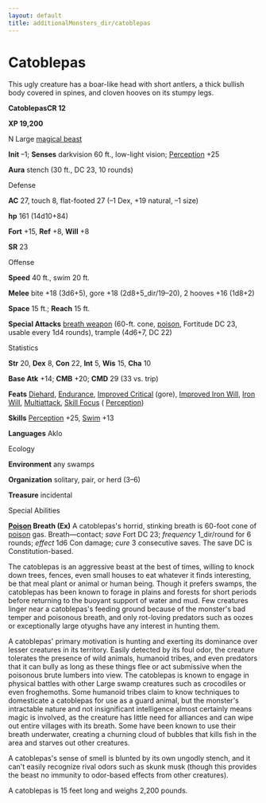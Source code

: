 ```yaml
---
layout: default
title: additionalMonsters_dir/catoblepas
---
```

# Catoblepas

This ugly creature has a boar-like head with short antlers, a thick bullish body covered in spines, and cloven hooves on its stumpy legs.

**CatoblepasCR 12**

**XP 19,200**

N Large [magical beast](../monsters_dir/creatureTypes#_magical-beast)

**Init** –1; **Senses** darkvision 60 ft., low-light vision; [Perception](../additionalMonsters_dir/../skills_dir/perception#_perception) +25

**Aura** stench (30 ft., DC 23, 10 rounds)

Defense

**AC** 27, touch 8, flat-footed 27 (–1 Dex, +19 natural, –1 size)

**hp** 161 (14d10+84)

**Fort** +15, **Ref** +8, **Will** +8

**SR** 23

Offense

**Speed** 40 ft., swim 20 ft.

**Melee** bite +18 (3d6+5), gore +18 (2d8+5_dir/19–20), 2 hooves +16 (1d8+2)

**Space** 15 ft.; **Reach** 15 ft.

**Special Attacks** [breath weapon](../monsters_dir/universalMonsterRules#_breath-weapon) (60-ft. cone, [poison](../monsters_dir/universalMonsterRules#_poison-(ex-or-su)), Fortitude DC 23, usable every 1d4 rounds), trample (4d6+7, DC 22)

Statistics

**Str** 20, **Dex** 8, **Con** 22, **Int** 5, **Wis** 15, **Cha** 10

**Base Atk** +14; **CMB** +20; **CMD** 29 (33 vs. trip)

**Feats** [Diehard](../additionalMonsters_dir/../feats#_diehard), [Endurance](../additionalMonsters_dir/../feats#_endurance), [Improved Critical](../additionalMonsters_dir/../feats#_improved-critical) (gore), [Improved Iron Will](../additionalMonsters_dir/../feats#_improved-iron-will), [Iron Will](../additionalMonsters_dir/../feats#_iron-will), [Multiattack](../additionalMonsters_dir/../monsters_dir/monsterFeats#_multiattack), [Skill Focus](../additionalMonsters_dir/../feats#_skill-focus) ( [Perception](../additionalMonsters_dir/../skills_dir/perception#_perception))

**Skills** [Perception](../additionalMonsters_dir/../skills_dir/perception#_perception) +25, [Swim](../additionalMonsters_dir/../skills_dir/swim#_swim) +13

**Languages** Aklo

Ecology

**Environment** any swamps

**Organization** solitary, pair, or herd (3–6)

**Treasure** incidental

Special Abilities

**[Poison](../monsters_dir/universalMonsterRules#_poison-(ex-or-su)) Breath (Ex)** A catoblepas's horrid, stinking breath is 60-foot cone of [poison](../monsters_dir/universalMonsterRules#_poison-(ex-or-su)) gas. Breath—contact; _save_ Fort DC 23; _frequency_ 1_dir/round for 6 rounds; _effect_ 1d6 Con damage; _cure_ 3 consecutive saves. The save DC is Constitution-based.

The catoblepas is an aggressive beast at the best of times, willing to knock down trees, fences, even small houses to eat whatever it finds interesting, be that meal plant or animal or human being. Though it prefers swamps, the catoblepas has been known to forage in plains and forests for short periods before returning to the buoyant support of water and mud. Few creatures linger near a catoblepas's feeding ground because of the monster's bad temper and poisonous breath, and only rot-loving predators such as oozes or exceptionally large otyughs have any interest in hunting them.

A catoblepas' primary motivation is hunting and exerting its dominance over lesser creatures in its territory. Easily detected by its foul odor, the creature tolerates the presence of wild animals, humanoid tribes, and even predators that it can bully as long as these things flee or act submissive when the poisonous brute lumbers into view. The catoblepas is known to engage in physical battles with other Large swamp creatures such as crocodiles or even froghemoths. Some humanoid tribes claim to know techniques to domesticate a catoblepas for use as a guard animal, but the monster's intractable nature and not insignificant intelligence almost certainly means magic is involved, as the creature has little need for alliances and can wipe out entire villages with its breath. Some have been known to use their breath underwater, creating a churning cloud of bubbles that kills fish in the area and starves out other creatures.

A catoblepas's sense of smell is blunted by its own ungodly stench, and it can't easily recognize rival odors such as skunk musk (though this provides the beast no immunity to odor-based effects from other creatures).

A catoblepas is 15 feet long and weighs 2,200 pounds.

